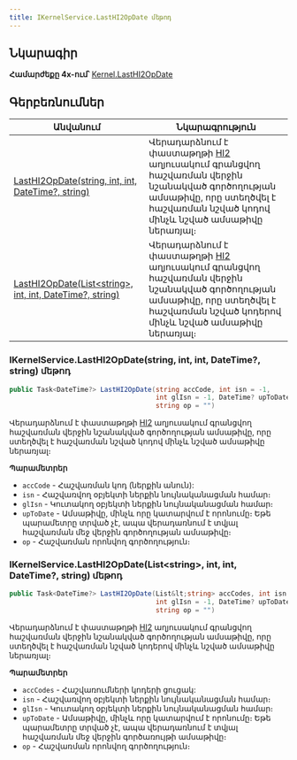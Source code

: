 ```yaml
---
title: IKernelService.LastHI2OpDate մեթոդ  
---
```


## Նկարագիր

**Համարժեքը 4x-ում՝** [Kernel.LastHI2OpDate](https://armsoft.github.io/as4x-docs/HTM/ProgrGuide/Functions/Functions/AccManagement/LasHI2OpDate.html)

## Գերբեռնումներ

| Անվանում | Նկարագրություն |
|--|--|
| [LastHI2OpDate(string, int, int, DateTime?, string)](#ikernelservicelasthi2opdatestring-int-int-datetime-string-մեթոդ) | Վերադարձնում է փաստաթղթի [HI2](https://armsoft.github.io/as4x-docs/HTM/ProgrGuide/Database/Hi2.html) աղյուսակում գրանցվող հաշվառման վերջին նշանակված գործողության ամսաթիվը, որը ստեղծվել է հաշվառման նշված կոդով մինչև նշված ամսաթիվը ներառյալ։ |
| [LastHI2OpDate(List&lt;string&gt;, int, int, DateTime?, string)](#ikernelservicelasthi2opdatelist-int-int-datetime-string-մեթոդ) | Վերադարձնում է փաստաթղթի [HI2](https://armsoft.github.io/as4x-docs/HTM/ProgrGuide/Database/Hi2.html) աղյուսակում գրանցվող հաշվառման վերջին նշանակված գործողության ամսաթիվը, որը ստեղծվել է հաշվառման նշված կոդերով մինչև նշված ամսաթիվը ներառյալ։ |

### IKernelService.LastHI2OpDate(string, int, int, DateTime?, string) մեթոդ

```c#
public Task<DateTime?> LastHI2OpDate(string accCode, int isn = -1, 
                                     int glIsn = -1, DateTime? upToDate = null, 
                                     string op = "")
```

Վերադարձնում է փաստաթղթի [HI2](https://armsoft.github.io/as4x-docs/HTM/ProgrGuide/Database/Hi2.html) աղյուսակում գրանցվող հաշվառման վերջին նշանակված գործողության ամսաթիվը, որը ստեղծվել է հաշվառման նշված կոդով մինչև նշված ամսաթիվը ներառյալ։

**Պարամետրեր**

* `accCode` - Հաշվառման կոդ (ներքին անուն):
* `isn` - Հաշվառվող օբյեկտի ներքին նույնականացման համար։
* `glIsn` - Կուտակող օբյեկտի ներքին նույնականացման համար։
* `upToDate` - Ամսաթիվը, մինչև որը կատարվում է որոնումը։ 
  Եթե պարամետրը տրված չէ, ապա վերադառնում է տվյալ հաշվառման մեջ վերջին գործողության ամսաթիվը։
* `op` - Հաշվառման որոնվող գործողություն։

### IKernelService.LastHI2OpDate(List&lt;string&gt;, int, int, DateTime?, string) մեթոդ

```c#
public Task<DateTime?> LastHI2OpDate(List&lt;string> accCodes, int isn = -1, 
                                     int glIsn = -1, DateTime? upToDate = null, 
                                     string op = "")
```

Վերադարձնում է փաստաթղթի [HI2](https://armsoft.github.io/as4x-docs/HTM/ProgrGuide/Database/Hi2.html) աղյուսակում գրանցվող հաշվառման վերջին նշանակված գործողության ամսաթիվը, որը ստեղծվել է հաշվառման նշված կոդերով մինչև նշված ամսաթիվը ներառյալ։

**Պարամետրեր**

* `accCodes` - Հաշվառումների կոդերի ցուցակ:
* `isn` - Հաշվառվող օբյեկտի ներքին նույնականացման համար։
* `glIsn` - Կուտակող օբյեկտի ներքին նույնականացման համար։
* `upToDate` - Ամսաթիվը, մինչև որը կատարվում է որոնումը։ 
  Եթե պարամետրը տրված չէ, ապա վերադառնում է տվյալ հաշվառման մեջ վերջին գործառույթի ամսաթիվը։
* `op` - Հաշվառման որոնվող գործողություն։

